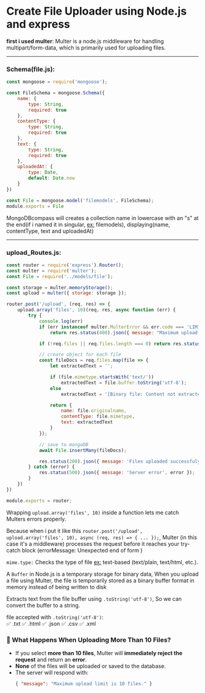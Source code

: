 # Create File Uploader using Node.js and express

**first i used multer**: Multer is a node.js middleware for handling multipart/form-data, which is primarily used for uploading files.

---

### Schema(file.js):
```js
const mongoose = require('mongoose');

const FileSchema = mongoose.Schema({
    name: {
        type: String,
        required: true
    },
    contentType: {
        type: String,
        required: true
    },
    text: {
        type: String,
        required: true
    },
    uploadedAt: {
        type: Date,
        default: Date.now
    }
})

const File = mongoose.model('filemodels', FileSchema);
module.exports = File
```

MongoDBcompass will creates a collection name in lowercase with an "s" at the end(if i named it in singular, <ins>ex:</ins> filemodels), displaying(name, contentType, text and uploadedAt) 

---

### upload_Routes.js:
```js
const router = require('express').Router();
const multer = require('multer');
const File = require('../models/file');

const storage = multer.memoryStorage();
const upload = multer({ storage: storage });

router.post('/upload', (req, res) => {
    upload.array('files', 10)(req, res, async function (err) {
        try {
            console.log(err)
            if (err instanceof multer.MulterError && err.code === 'LIMIT_UNEXPECTED_FILE')
                return res.status(400).json({ message: "Maximum upload limit is 10 files." })

            if (!req.files || req.files.length === 0) return res.status(400).json({ message: 'No file uploaded' });

            // create object for each file
            const fileDocs = req.files.map(file => {
                let extractedText = '';

                if (file.mimetype.startsWith('text/'))
                    extractedText = file.buffer.toString('utf-8');
                else
                    extractedText = '[Binary file: Content not extracted]';

                return {
                    name: file.originalname,
                    contentType: file.mimetype,
                    text: extractedText
                }
            });

            // save to mongoDB
            await File.insertMany(fileDocs);

            res.status(200).json({ message: 'Files uploaded successfuly', files: req.files.length });
        } catch (error) {
            res.status(500).json({ message: 'Server error', error });
        }
    })
})

module.exports = router;
```

Wrapping ```upload.array('files', 10)``` inside a function lets me catch Multers errors properly.

Because when i put it like this ```router.post('/upload', upload.array('files', 10), async (req, res) => { ... });```, Multer (in this case it's a middleware) processes the request before it reaches your try-catch block (errorMessage: Unexpected end of form )

```mime.type:``` Checks the type of  file <ins>ex:</ins> text-based (text/plain, text/html, etc.).

A ```Buffer``` in Node.js is a temporary storage for binary data, When you upload a file using Multer, the file is temporarily stored as a binary buffer format in memory instead of being written to disk

Extracts text from the file buffer using ```.toString('utf-8')```, So we can convert the buffer to a string.

file accepted with ```.toString('utf-8')```:  
✅ .txt
✅ .html
✅ .json
✅ .csv
✅ .xml

### 🔹 What Happens When Uploading More Than 10 Files?
- If you select **more than 10 files**, Multer will **immediately reject the request** and return an **error**.
- **None** of the files will be uploaded or saved to the database.
- The server will respond with:
  ```json
  { "message": "Maximum upload limit is 10 files." }